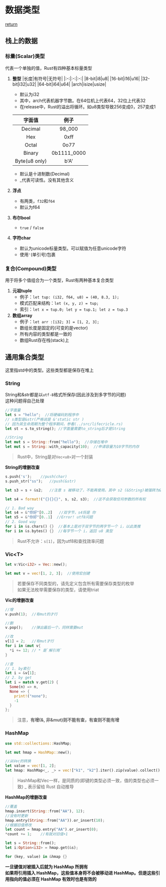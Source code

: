 # 数据类型
[return](../README.md)

## 栈上的数据
### 标量(Scalar)类型
代表一个单独的值，Rust有四种基本标量类型<br>
1. **整型**
    |长度|有符号|无符号|
    |:-:|:-:|:-:|
    |8-bit|i8|u8|
    |16-bit|i16|u16|
    |32-bit|i32|u32|
    |64-bit|i64|u64|
    |arch|isize|usize|
    - 默认为i32
    - 其中，arch代表机器字节数。在64位机上代表64，32位上代表32
    - 在release中，Rust的溢出将循环。如u8类型导致256变成0，257变成1

    |字面值|例子|
    |:-:|:-:|
    |Decimal|98_000|
    |Hex|0xff|
    |Octal|0o77|
    |Binary|0b1111_0000|
    |Byte(u8 only)|b'A'|
    - 默认是十进制数(Decimal)
    - _代表可读性。没有其他含义
2. **浮点**
    - 有两类，`f32`和`f64`
    - 默认为f64
3. **布尔bool**
    - `true` / `false`
4. **字符char**
    - 默认为unicode标量类型。可以赋值为任意unicode字符
    - 使用`'`(单引号)包裹
### 复合(Compound)类型
用于将多个值组合为一个类型，Rust有两种基本复合类型<br>
1. **元祖tuple**
    - 例子：`let tup: (i32, f64, u8) = (40, 8.3, 1);`
    - 模式匹配来结构：`let (x, y, z) = tup;`
    - 索引：`let x = tup.0; let y = tup.1; let z = tup.3`
2. **数组array**
    - 例子：`let arr :[i32; 3] = [1, 2, 3];`
    - 数组长度是固定的(可变的是vector)
    - 所有内容的类型都是一致的
    - 数组Rust存在栈(stack)上

## 通用集合类型
这里指std中的类型。这些类型都是保存在堆上
### String
String和&str都是以`utf-8`格式所保存(因此涉及到多字节的问题)<br>
这种问题得自己处理
```rs
//字面量
let s = "hello";  //将硬编码到程序中
// s类型是&str(严格说是 &'static str )
// 因为其生命周期为整个程序期间，参看(../src/lifecricle.rs)
let st = s.to_string(); //字面量需要to_string后才是String

//String
let mut s = String::from("hello");  //存储在堆中
let mut s = String::with_capacity(10);  //申请容量为10字节的内存
```
> Rust中，String是对`Vec<u8>`对一个封装

**String的增删改查**
```rs
s.push('s');    //push(char)
s.push_str("ss");   //push(&str)

let s3 = s + &s2;   //注意 s 被移动了，不能再使用。其中 s2 (&String)被强转为&str

let s4 = format!("{}{}{}", s, s2, s3);  //这不会获取任何参数的所有权

// 1. Bad way
let s4 = &"你好"[0..2]   //双字节，s4将是 你
let s5 = &"你好"[0..1]  //Error! utf8问题
// 2. Good way
for i in &s.chars() {}  //基本上是对于双字节的两字节一个 i，以此类推
for i in &s.bytes() {}  //每字节一个 i，返回 u8 类型
```
> Rust不允许：`s[1]`，因为utf8和查找效率问题

### Vic\<T>
```rs
let v:Vic<i32> = Vec::new();

let mut v = vec![1, 2, 3];  //使用宏创建
```
> 若要保存不同类型的，请先定义包含所有需要保存类型的枚举<br>
> 如果无法枚举需要保存的类型，请使用triat

**Vic的增删改查**
```rs
//增
v.push(1);  //有mut的才行

//删
v.pop();    //弹出最后一个，同样需要mut

//改
v[1] = 2;   //有mut才行
for i in &mut v{
  *i += 12; // * 是`解引用`
}

//查
// 1. by索引
let i = &v[1];
// 2. by get
let i = match v.get(2) {
  Some(n) => n,
  None => {
    print!("none");
    -1
  }
};
```
> 注意，**有增(&, 非&mut)则不能有查，有查则不能有增**
### HashMap
```rs
use std::collections::HashMap;

let mut hmap = HashMap::new();

//从Vec的转换
let value = vec![1, 2];
let hmap: HashMap<_, _> = vec!["k1", "k2"].iter().zip(value).collect();
```
> HashMap和Vec一样，是同质的(即键的类型必须一致，值的类型也必须一致)
> _ 表示留给 Rust 自动推导

**HashMap的增删改查**
```rs
//覆盖
hmap.insert(String::from("AA"), 12);
//没有时更新
hmap.entry(String::from("AA")).or_insert(10);
//根据旧值修改
let count = hmap.entry("AA").or_insert(0);
*count += 1;    //有就对旧值+1

let s = String::from();
let i:Option<i32> = hmap.get(&s);

for (key, value) in &hmap {}
```

**一旦键值对被插入后就为 HashMap 所拥有**<br>
**如果将引用插入 HashMap，这些值本身将不会被移动进 HashMap。但是这些引用指向的值必须在 HashMap 有效时也是有效的**
